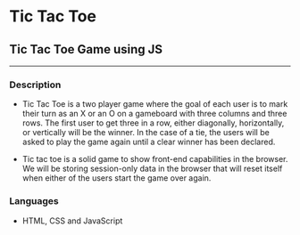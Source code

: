# Tic Tac Toe

## Tic Tac Toe Game using JS

---

### Description
- Tic Tac Toe is a two player game where the goal of each user is to mark their turn as an X or an O on a gameboard with three columns and three rows. The first user to get three in a row, either diagonally, horizontally, or vertically will be the winner. In the case of a tie, the users will be asked to play the game again until a clear winner has been declared.

- Tic tac toe is a solid game to show front-end capabilities in the browser. We will be storing session-only data in the browser that will reset itself when either of the users start the game over again.


### Languages

 - HTML, CSS and JavaScript
